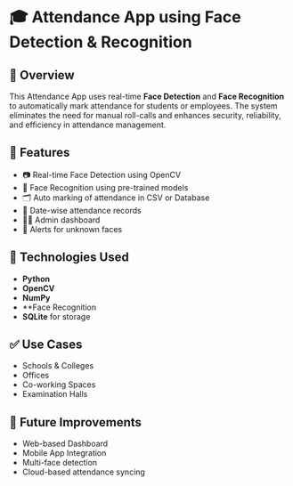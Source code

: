 # 🎓 Attendance App using Face Detection & Recognition

## 📌 Overview
This Attendance App uses real-time **Face Detection** and **Face Recognition** to automatically mark attendance for students or employees. The system eliminates the need for manual roll-calls and enhances security, reliability, and efficiency in attendance management.

## 🚀 Features
- 📷 Real-time Face Detection using OpenCV
- 🧠 Face Recognition using pre-trained models 
- 🗂️ Auto marking of attendance in CSV or Database
- 📅 Date-wise attendance records
- 🧑‍💻 Admin dashboard 
- 🔔 Alerts for unknown faces


## 🔧 Technologies Used
- **Python**
- **OpenCV**
- **NumPy**
- **Face Recognition 
- **SQLite** for storage



## ✅ Use Cases
- Schools & Colleges
- Offices
- Co-working Spaces
- Examination Halls

## 🙌 Future Improvements
- Web-based Dashboard
- Mobile App Integration
- Multi-face detection
- Cloud-based attendance syncing

